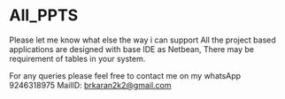 # All_PPTS
Please let me know what else the way i can support
All the project based applications are designed with base IDE as  Netbean,
There may be requirement of tables in your system.

For any queries please feel free to contact me on my whatsApp   9246318975
MailID: brkaran2k2@gmail.com
